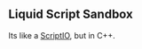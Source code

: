 ## Liquid Script Sandbox
Its like a [ScriptIO](https://github.com/AshenHermit/ScriptIO), but in C++.